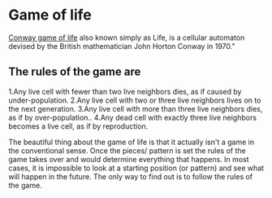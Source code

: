 # Game of life
[Conway game of life](https://en.wikipedia.org/wiki/Conway%27s_Game_of_Life) also known simply as Life, is a cellular automaton devised by the British mathematician John Horton Conway in 1970."

## The rules of the game are  
1.Any live cell with fewer than two live neighbors dies, as if caused by under-population.
2.Any live cell with two or three live neighbors lives on to the next generation.
3.Any live cell with more than three live neighbors dies, as if by over-population..
4.Any dead cell with exactly three live neighbors becomes a live cell, as if by reproduction.

The beautiful thing about the game of life is that it actually isn't a game in the conventional sense. Once the pieces/ pattern is set the rules of the game takes over and would determine everything that happens.  In most cases, it is impossible to look at a starting position (or pattern) and see what will happen in the future. The only way to find out is to follow the rules of the game.
